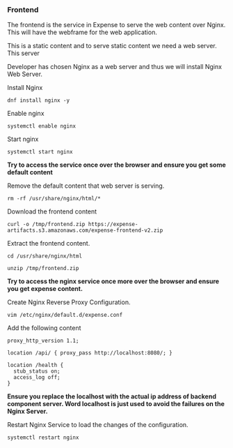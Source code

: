 ### Frontend

The frontend is the service in Expense to serve the web content over Nginx. This will have the webframe for the web application.

This is a static content and to serve static content we need a web server. This server

Developer has chosen Nginx as a web server and thus we will install Nginx Web Server.

Install Nginx
```
dnf install nginx -y 
```
Enable nginx
```
systemctl enable nginx
```
Start nginx
```
systemctl start nginx
```

**Try to access the service once over the browser and ensure you get some default content**

Remove the default content that web server is serving.
```
rm -rf /usr/share/nginx/html/*
```

Download the frontend content
```
curl -o /tmp/frontend.zip https://expense-artifacts.s3.amazonaws.com/expense-frontend-v2.zip
```
Extract the frontend content.
```
cd /usr/share/nginx/html
```
```
unzip /tmp/frontend.zip
```

**Try to access the nginx service once more over the browser and ensure you get expense content.**

Create Nginx Reverse Proxy Configuration.
```
vim /etc/nginx/default.d/expense.conf
```
Add the following content
```
proxy_http_version 1.1;

location /api/ { proxy_pass http://localhost:8080/; }

location /health {
  stub_status on;
  access_log off;
}
```

**Ensure you replace the localhost with the actual ip address of backend component server. Word localhost is just used to avoid the failures on the Nginx Server.**

Restart Nginx Service to load the changes of the configuration.

```
systemctl restart nginx
```